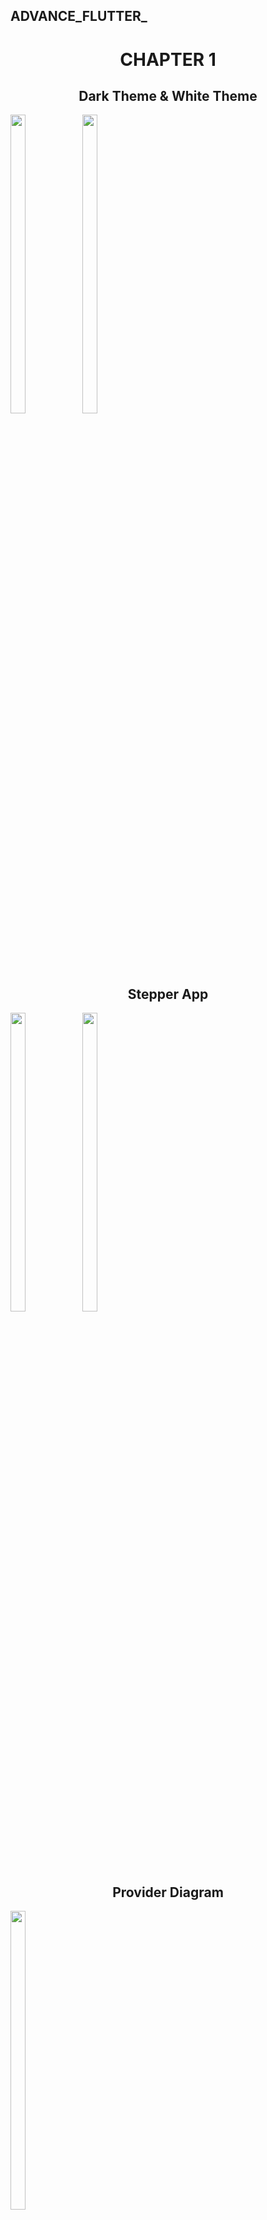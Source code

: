 

## ADVANCE_FLUTTER_                                                       
<p>
  <h1 align="center"> CHAPTER 1 </h1>
<h2 align = "center">  Dark Theme & White Theme  </h2>
  <img src = "https://github.com/fenishpatel3150/advflutter_ch1/assets/143187609/47055094-0dca-4793-b7d4-497a9945564d" width=22% height=35%>
  <img src = "https://github.com/fenishpatel3150/advflutter_ch1/assets/143187609/ffaad260-2557-43ed-86f6-276e7ee6cdc7" width=22% height=35%>
  
</p>

<p>
<h2 align ="center"> Stepper App  </h2>
  <img src = "https://github.com/fenishpatel3150/advflutter_ch1/assets/143187609/86e3f9ab-1588-401a-ba98-9b8d79e569cd" width=22% height=35%>
  <img src = "https://github.com/fenishpatel3150/advflutter_ch1/assets/143187609/c0fb92f2-d602-4901-aead-457393cd2c1c" width=22% height=35%>
 </p>

<p>
<h2 align ="center" >  Provider Diagram  </h2>
  <img src = "https://github.com/fenishpatel3150/advflutter_ch1/assets/143187609/839c1616-16ee-4604-b247-f2b0aa477a29" width=22% height=35%>
 </p>
 
 <p>
<h2 align ="center" > Counter App  </h2>
  <img src = "https://github.com/fenishpatel3150/advflutter_ch1/assets/143187609/3ced18d4-c894-441c-b5a9-e8229160badf" width=22% height=35%>
 </p>
 
  <p>
<h2 align ="center" > Theme App </h2>
  <img src = "https://github.com/fenishpatel3150/advflutter_ch1/assets/143187609/29e00445-24ff-4887-9c19-92085e651212" width=22% height=35%>
    <img src = "https://github.com/fenishpatel3150/advflutter_ch1/assets/143187609/c2c58af9-2335-454b-9d10-6a7f31925735" width=22% height=35%>
 </p>

<p>
<h2 align ="center" >  Introduction Screen  </h2>
  <img src = "https://github.com/fenishpatel3150/advflutter_ch1/assets/143187609/b5513141-632a-4c04-9fbe-0f815b90e9b5" width=22% height=35%>
   <img src = "https://github.com/fenishpatel3150/advflutter_ch1/assets/143187609/87534c96-ccb0-4edf-9d72-6c6b91348e00" width=22% height=35%>
   <img src = "https://github.com/fenishpatel3150/advflutter_ch1/assets/143187609/70f9c52f-8c21-46eb-802b-5cc3d52d5df9" width=22% height=35%>
   
   <video src= "https://github.com/fenishpatel3150/advflutter_ch1/assets/143187609/a9a7f882-0461-4c18-9bd4-dbdda925ea72"></video>
   </p>

<p>
  <h2 align ="center" >  Contact App  </h2>
  <img src = "https://github.com/fenishpatel3150/advflutter_ch1/assets/143187609/909e1bf4-a735-49b7-bdec-74881a866032" width=22% height=35%>
  <video src= "https://github.com/fenishpatel3150/advflutter_ch1/assets/143187609/8045334b-8549-4b52-a01c-06f557bff2e2"></video>
</p>
    
<p>
  <h2 align ="center" > 💥 Gallery App 💥 </h2>
  <img src = "https://github.com/fenishpatel3150/advflutter_ch1/assets/143187609/85c0de0e-4f65-41d1-8604-55cd1148e47d" width=22% height=35%>
  <img src = "https://github.com/fenishpatel3150/advflutter_ch1/assets/143187609/9014d856-2ce1-4b63-ba6e-cc6e5911d67f" width=22% height=35%>
  <img src = "https://github.com/fenishpatel3150/advflutter_ch1/assets/143187609/e30fd706-efa9-401a-a77e-dfedf2d7ea86" width=22% height=35%>
  <video src= "https://github.com/fenishpatel3150/advflutter_ch1/assets/143187609/c335922b-7423-4735-aeb5-177a2cedc0a4"/>
</p>
